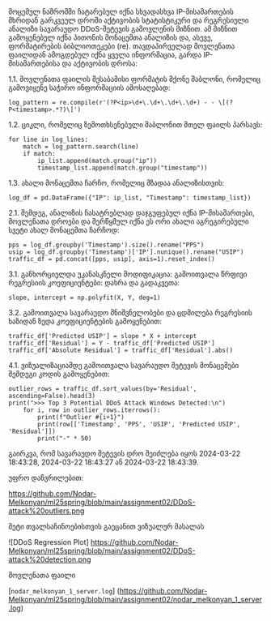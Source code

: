 მოცემულ ნაშრომში ჩატარებულ იქნა სხვადასხვა IP-მისამართების მხრიდან გარკვეულ დროში აქტივობის სტატისტიკური და რეგრესიული ანალიზი სავარაუდო DDoS-შეტევის გამოვლენის მიზნით.
ამ მიზნით გამოყენებულ იქნა პითონის მონაცემთა ანალიზის და, ასევე, ფორმატირების ბიბლიოთეკები (re).
თავდაპირველად მოვლენათა ფაილიდან ამოგდებულ იქნა ყველა ინფორმაცია, გარდა IP-მისამართებისა და აქტივობის დროსა:

1.1. მოვლენათა ფაილის შესაბამისი ფორმატის მქონე შაბლონი, რომელიც გამოვიყენე საჭირო ინფორმაციის ამოსაღებად:

    log_pattern = re.compile(r'(?P<ip>\d+\.\d+\.\d+\.\d+) - - \[(?P<timestamp>.*?)\]')
   
1.2. ციკლი, რომელიც ზემოთხსენებული შაბლონით მთელ ფაილს პარსავს:

    for line in log_lines:
        match = log_pattern.search(line)
        if match:
            ip_list.append(match.group("ip"))
            timestamp_list.append(match.group("timestamp"))
            
1.3. ახალი მონაცემთა ჩარჩო, რომელიც მზადაა ანალიზისთვის:

    log_df = pd.DataFrame({"IP": ip_list, "Timestamp": timestamp_list})


2.1. შემდეგ, ანალიზის ჩასატრებლად დაჯგუფებულ იქნა IP-მისამართები, მოვლენათა დროები და შერწყმულ იქნა ეს ორი ახალი აგრეგირებული სვეტი ახალ მონაცემთა ჩარჩოდ:

    pps = log_df.groupby('Timestamp').size().rename("PPS")
    usip = log_df.groupby('Timestamp')['IP'].nunique().rename("USIP")
    traffic_df = pd.concat([pps, usip], axis=1).reset_index()

3.1. განხორციელდა უკანასკნელი მოდიფიკაცია: გამოითვალა წრფივი რეგრესიის კოეფიციენტები: დახრა და გადაკვეთა:

    slope, intercept = np.polyfit(X, Y, deg=1)

3.2. გამოითვალა სავარაუდო მნიშვნელობები და ცდმილება რეგრესიის ხაზიდან ზედა კოეფიციენტების გამოყენებით:

    traffic_df['Predicted USIP'] = slope * X + intercept
    traffic_df['Residual'] = Y - traffic_df['Predicted USIP']
    traffic_df['Absolute Residual'] = traffic_df['Residual'].abs()
    
4.1. ვიზუალიზაციამდე გამოითვალა სავარაუდო შეტევის მონაცემები შემდეგი კოდის გამოყენებით:
   
    outlier_rows = traffic_df.sort_values(by='Residual', ascending=False).head(3)
    print(">>> Top 3 Potential DDoS Attack Windows Detected:\n")
        for i, row in outlier_rows.iterrows():
            print(f"Outlier #{i+1}")
            print(row[['Timestamp', 'PPS', 'USIP', 'Predicted USIP', 'Residual']])
            print("-" * 50)

გაირკვა, რომ სავარაუდო შეტევის დრო შეიძლება იყოს 2024-03-22 18:43:28, 2024-03-22 18:43:27 ან 2024-03-22 18:43:39.

უფრო დაწვრილებით:

https://github.com/Nodar-Melkonyan/ml25spring/blob/main/assignment02/DDoS-attack%20outliers.png

მეტი თვალსაჩინოებისთვის გაეცანით ვიზუალურ მასალას

![DDoS Regression Plot] https://github.com/Nodar-Melkonyan/ml25spring/blob/main/assignment02/DDoS-attack%20detection.png

მოვლენათა ფაილი

[`nodar_melkonyan_1_server.log`] (https://github.com/Nodar-Melkonyan/ml25spring/blob/main/assignment02/nodar_melkonyan_1_server.log)

